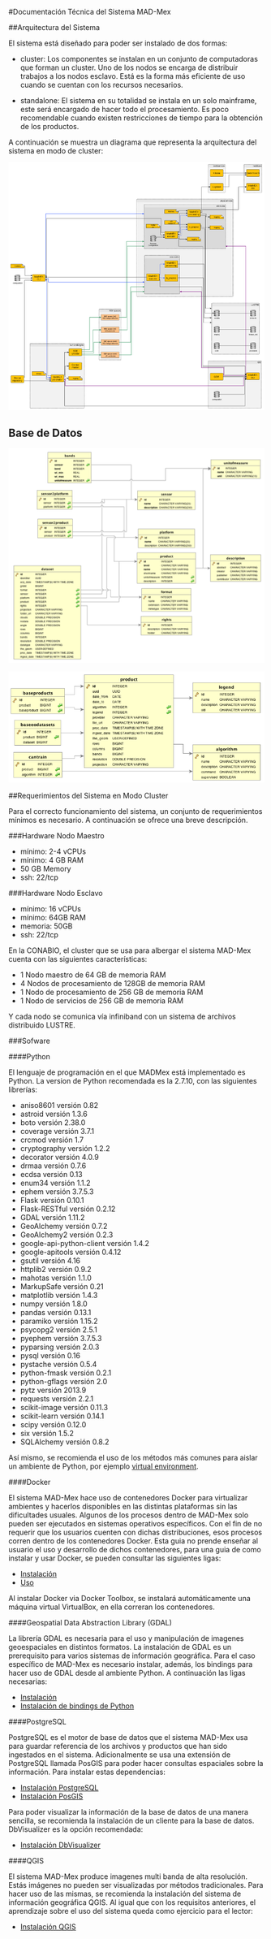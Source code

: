 #Documentación Técnica del Sistema MAD-Mex

##Arquitectura del Sistema

El sistema está diseñado para poder ser instalado de dos formas:

* cluster: Los componentes se instalan en un conjunto de computadoras que forman un cluster. Uno de los nodos se encarga de distribuir trabajos a los nodos esclavo. Está es la forma más eficiente de uso cuando se cuentan con los recursos necesarios.

* standalone: El sistema en su totalidad se instala en un solo mainframe, este será encargado de hacer todo el procesamiento. Es poco recomendable cuando existen restricciones de tiempo para la obtención de los productos.

A continuación se muestra un diagrama que representa la arquitectura del sistema en modo de cluster:


![Diagrama de componentes de MAD-Mex](../images/component_diagram.png)


## Base de Datos

![Diagrama relacional de la base de datos](../images/eodata.png)

![Diagrama2 relacional de la base de datos](../images/product.png)

##Requerimientos del Sistema en Modo Cluster

Para el correcto funcionamiento del sistema, un conjunto de requerimientos mínimos es necesario. A continuación se ofrece una breve descripción.

###Hardware Nodo Maestro
- mínimo: 2-4 vCPUs
- mínimo: 4 GB RAM
- 50 GB Memory
- ssh: 22/tcp

###Hardware Nodo Esclavo
- mínimo: 16 vCPUs
- mínimo: 64GB RAM
- memoria: 50GB
- ssh: 22/tcp

En la CONABIO, el cluster que se usa para albergar el sistema MAD-Mex cuenta con las siguientes características:



- 1 Nodo maestro de 64 GB de memoria RAM
- 4 Nodos de procesamiento de 128GB de memoria RAM
- 1 Nodo de procesamiento de 256 GB de memoria RAM
- 1 Nodo de servicios de 256 GB de memoria RAM

Y cada nodo se comunica vía infiniband con un sistema de archivos distribuido LUSTRE.

###Sofware

####Python

El lenguaje de programación en el que MADMex está implementado es Python. La version de Python recomendada es la 2.7.10, con las siguientes librerías:

- aniso8601 versión 0.82
- astroid versión 1.3.6
- boto versión 2.38.0
- coverage versión 3.7.1
- crcmod versión 1.7
- cryptography versión 1.2.2
- decorator versión 4.0.9
- drmaa versión 0.7.6
- ecdsa versión 0.13
- enum34 versión 1.1.2
- ephem versión 3.7.5.3
- Flask versión 0.10.1
- Flask-RESTful versión 0.2.12
- GDAL versión 1.11.2
- GeoAlchemy versión 0.7.2
- GeoAlchemy2 versión 0.2.3
- google-api-python-client versión 1.4.2
- google-apitools versión 0.4.12
- gsutil versión 4.16
- httplib2 versión 0.9.2
- mahotas versión 1.1.0
- MarkupSafe versión 0.21
- matplotlib versión 1.4.3
- numpy versión 1.8.0
- pandas versión 0.13.1
- paramiko versión 1.15.2
- psycopg2 versión 2.5.1
- pyephem versión 3.7.5.3
- pyparsing versión 2.0.3
- pysql versión 0.16
- pystache versión 0.5.4
- python-fmask versión 0.2.1
- python-gflags versión 2.0
- pytz versión 2013.9
- requests versión 2.2.1
- scikit-image versión 0.11.3
- scikit-learn versión 0.14.1
- scipy versión 0.12.0
- six versión 1.5.2
- SQLAlchemy versión 0.8.2

Así mismo, se recomienda el uso de los métodos más comunes para aislar un ambiente de Python, por ejemplo [virtual environment](https://virtualenv.pypa.io/en/latest/installation.html).

####Docker

El sistema MAD-Mex hace uso de contenedores Docker para virtualizar ambientes y hacerlos disponibles en las distintas plataformas sin las dificultades usuales. Algunos de los procesos dentro de MAD-Mex solo pueden ser ejecutados en sistemas operativos específicos. Con el fin de no requerir que los usuarios cuenten con dichas distribuciones, esos procesos corren dentro de los contenedores Docker. Esta guia no prende enseñar al usuario el uso y desarrollo de dichos contenedores, para una guia de como instalar y usar Docker, se pueden consultar las siguientes ligas:

- [Instalación](https://docs.docker.com/engine/installation/)
- [Uso](https://docs.docker.com/mac/)

Al instalar Docker via Docker Toolbox, se instalará automáticamente una máquina virtual VirtualBox, en ella correran los contenedores.

####Geospatial Data Abstraction Library (GDAL)

La librería GDAL es necesaria para el uso y manipulación de imagenes geoespaciales en distintos formatos. La instalación de GDAL es un prerequisito para varios sistemas de información geográfica. Para el caso específico de MAD-Mex es necesario instalar, además, los bindings para hacer uso de GDAL desde al ambiente Python. A continuación las ligas necesarias:

- [Instalación](https://trac.osgeo.org/gdal/wiki/DownloadingGdalBinaries)
- [Instalación de bindings de Python](https://pypi.python.org/pypi/GDAL/)

####PostgreSQL

PostgreSQL es el motor de base de datos que el sistema MAD-Mex usa para guardar referencia de los archivos y productos que han sido ingestados en el sistema. Adicionalmente se usa una extensión de PostgreSQL llamada PosGIS para poder hacer consultas espaciales sobre la información. Para instalar estas dependencias:

- [Instalación PostgreSQL](http://www.postgresql.org/download/)
- [Instalación PosGIS](http://postgis.net/install/)

Para poder visualizar la información de la base de datos de una manera sencilla, se recomienda la instalación de un cliente para la base de datos. DbVisualizer es la opción recomendada:

- [Instalación DbVisualizer](https://www.dbvis.com/download/)

####QGIS

El sistema MAD-Mex produce imagenes multi banda de alta resolución. Estás imágenes no pueden ser visualizadas por métodos tradicionales. Para hacer uso de las mismas, se recomienda la instalación del sistema de información geográfica QGIS. Al igual que con los requisitos anteriores, el aprendizaje sobre el uso del sistema queda como ejercicio para el lector:

- [Instalación QGIS](http://www.qgis.org/en/site/forusers/download.html)








